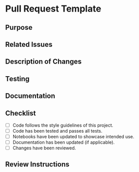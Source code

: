 # Pull Request Template

## Purpose
<!-- Describe the purpose of this pull request. What issue does it solve or what feature does it implement? -->

## Related Issues
<!-- Link to any related issues (e.g., #123) -->

## Description of Changes
<!-- Provide a detailed description of the changes made in this PR. Include any relevant context or background information. -->

## Testing
<!-- Describe the tests that have been added or modified. How can the reviewer verify that the changes work as intended? -->

## Documentation
<!-- Note if any documentation has been updated. If new documentation is required, please specify. -->

## Checklist
- [ ] Code follows the style guidelines of this project.
- [ ] Code has been tested and passes all tests.
- [ ] Notebooks have been updated to showcase intended use.
- [ ] Documentation has been updated (if applicable).
- [ ] Changes have been reviewed.

## Review Instructions
<!-- Provide any specific instructions for reviewers, such as areas to focus on or potential concerns. -->
